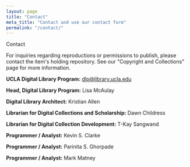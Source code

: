 ```yaml
---
layout: page
title: "Contact"
meta_title: "Contact and use our contact form"
permalink: "/contact/"
---
```

Contact

For inquiries regarding reproductions or permissions to publish, please contact the item's holding repository. See our "Copyright and Collections" page for more information.

**UCLA Digital Library Program:** dlp@library.ucla.edu

**Head, Digital Library Program:** Lisa McAulay

**Digital Library Architect:** Kristian Allen

**Librarian for Digital Collections and Scholarship:** Dawn Childress

**Librarian for Digital Collection Development:** T-Kay Sangwand

**Programmer / Analyst:** Kevin S. Clarke

**Programmer / Analyst:** Parinita S. Ghorpade

**Programmer / Analyst:** Mark Matney
